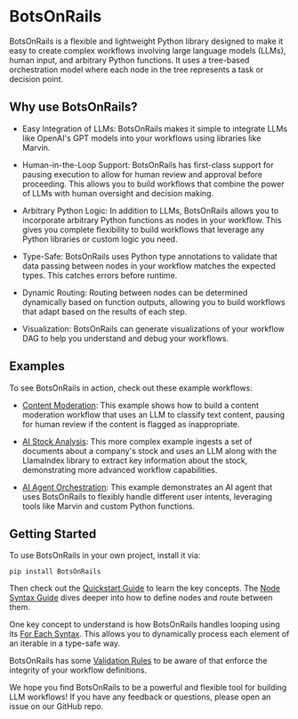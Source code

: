 # BotsOnRails 

BotsOnRails is a flexible and lightweight Python library designed to make it easy to create complex workflows involving large language models (LLMs), human input, and arbitrary Python functions. It uses a tree-based orchestration model where each node in the tree represents a task or decision point. 

## Why use BotsOnRails?

- Easy Integration of LLMs: BotsOnRails makes it simple to integrate LLMs like OpenAI's GPT models into your workflows using libraries like Marvin.

- Human-in-the-Loop Support: BotsOnRails has first-class support for pausing execution to allow for human review and approval before proceeding. This allows you to build workflows that combine the power of LLMs with human oversight and decision making.

- Arbitrary Python Logic: In addition to LLMs, BotsOnRails allows you to incorporate arbitrary Python functions as nodes in your workflow. This gives you complete flexibility to build workflows that leverage any Python libraries or custom logic you need.

- Type-Safe: BotsOnRails uses Python type annotations to validate that data passing between nodes in your workflow matches the expected types. This catches errors before runtime.

- Dynamic Routing: Routing between nodes can be determined dynamically based on function outputs, allowing you to build workflows that adapt based on the results of each step.

- Visualization: BotsOnRails can generate visualizations of your workflow DAG to help you understand and debug your workflows.

## Examples

To see BotsOnRails in action, check out these example workflows:

- [Content Moderation](examples/content_moderation/main.py): This example shows how to build a content moderation workflow that uses an LLM to classify text content, pausing for human review if the content is flagged as inappropriate.

- [AI Stock Analysis](examples/llamaindex/main.py): This more complex example ingests a set of documents about a company's stock and uses an LLM along with the LlamaIndex library to extract key information about the stock, demonstrating more advanced workflow capabilities.

- [AI Agent Orchestration](examples/marvin/agent.py): This example demonstrates an AI agent that uses BotsOnRails to flexibly handle different user intents, leveraging tools like Marvin and custom Python functions.

## Getting Started

To use BotsOnRails in your own project, install it via:

```
pip install BotsOnRails
```

Then check out the [Quickstart Guide](quickstart.md) to learn the key concepts. The [Node Syntax Guide](node_syntax.md) dives deeper into how to define nodes and route between them.

One key concept to understand is how BotsOnRails handles looping using its [For Each Syntax](for_each_loops.md). This allows you to dynamically process each element of an iterable in a type-safe way.

BotsOnRails has some [Validation Rules](validation.md) to be aware of that enforce the integrity of your workflow definitions.

We hope you find BotsOnRails to be a powerful and flexible tool for building LLM workflows! If you have any feedback or questions, please open an issue on our GitHub repo.
